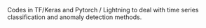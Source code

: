 Codes in TF/Keras and Pytorch / Lightning to deal with time series classification and anomaly detection methods.
